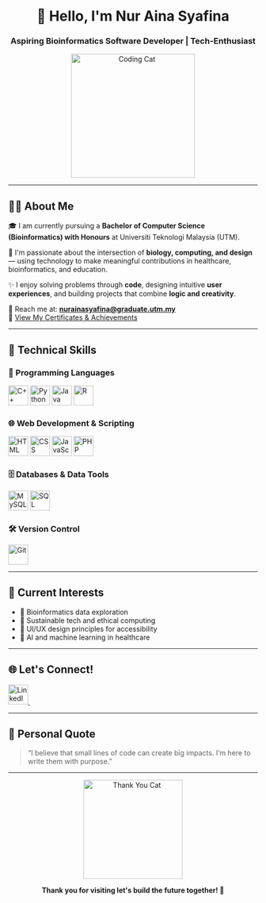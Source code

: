 <h1 align="center">👋 Hello, I'm Nur Aina Syafina</h1>
<h3 align="center">Aspiring Bioinformatics Software Developer | Tech-Enthusiast </h3>

<p align="center">
  <img src="https://media1.tenor.com/images/61b05acdfac92da50c9d297b209b717f/tenor.gif?itemid=16210141" alt="Coding Cat" width="250"/>
</p>

---

## 👩‍💻 About Me

🎓 I am currently pursuing a **Bachelor of Computer Science (Bioinformatics) with Honours** at Universiti Teknologi Malaysia (UTM).

🔬 I'm passionate about the intersection of **biology, computing, and design** — using technology to make meaningful contributions in healthcare, bioinformatics, and education.

✨ I enjoy solving problems through **code**, designing intuitive **user experiences**, and building projects that combine **logic and creativity**.

📨 Reach me at: **nurainasyafina@graduate.utm.my**  
📄 [View My Certificates & Achievements](https://drive.google.com/file/d/1W711iR7_0zb1MKUICerhsABakaZQDDDR/view?usp=drivesdk)

---

## 💼 Technical Skills

### 🧠 Programming Languages
<p>
  <img src="https://cdn.jsdelivr.net/gh/devicons/devicon/icons/cplusplus/cplusplus-original.svg" alt="C++" width="40" height="40"/>
  <img src="https://cdn.jsdelivr.net/gh/devicons/devicon/icons/python/python-original.svg" alt="Python" width="40" height="40"/>
  <img src="https://cdn.jsdelivr.net/gh/devicons/devicon/icons/java/java-original.svg" alt="Java" width="40" height="40"/>
  <img src="https://cdn.jsdelivr.net/gh/devicons/devicon/icons/r/r-original.svg" alt="R" width="40" height="40"/>
</p>

### 🌐 Web Development & Scripting
<p>
  <img src="https://cdn.jsdelivr.net/gh/devicons/devicon/icons/html5/html5-original.svg" alt="HTML" width="40" height="40"/>
  <img src="https://cdn.jsdelivr.net/gh/devicons/devicon/icons/css3/css3-original.svg" alt="CSS" width="40" height="40"/>
  <img src="https://cdn.jsdelivr.net/gh/devicons/devicon/icons/javascript/javascript-original.svg" alt="JavaScript" width="40" height="40"/>
  <img src="https://cdn.jsdelivr.net/gh/devicons/devicon/icons/php/php-original.svg" alt="PHP" width="40" height="40"/>
</p>

### 🗄️ Databases & Data Tools
<p>
  <img src="https://cdn.jsdelivr.net/gh/devicons/devicon/icons/mysql/mysql-original.svg" alt="MySQL" width="40" height="40"/>
  <img src="https://cdn.jsdelivr.net/gh/devicons/devicon/icons/sqlite/sqlite-original.svg" alt="SQL" width="40" height="40"/>
</p>

### 🛠️ Version Control
<p>
  <img src="https://cdn.jsdelivr.net/gh/devicons/devicon/icons/git/git-original.svg" alt="Git" width="40" height="40"/>
</p>

---

## 🔎 Current Interests

- 🧬 Bioinformatics data exploration  
- 🌱 Sustainable tech and ethical computing  
- 🎨 UI/UX design principles for accessibility  
- 🤖 AI and machine learning in healthcare
  
---

## 🌐 Let's Connect!

<p align="left">
  <a href="https://www.linkedin.com/in/nur-aina-syafina-097a1831a" target="_blank">
    <img src="https://cdn.jsdelivr.net/gh/devicons/devicon/icons/linkedin/linkedin-original.svg" alt="LinkedIn" width="40" height="40"/>
  </a>
  &nbsp;
</p>

---

## 💬 Personal Quote

> “I believe that small lines of code can create big impacts. I’m here to write them with purpose.”

---

<p align="center">
  <img src="https://media.tenor.com/XbLoU0MaPb8AAAAM/thank-you-cat.gif" alt="Thank You Cat" width="200"/>
</p>
<p align="center"><strong>Thank you for visiting </> let's build the future together! 🚀</strong></p>
